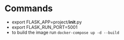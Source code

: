 # Commands
- export FLASK_APP=project/__init__.py
- export FLASK_RUN_PORT=5001
- to build the image run `docker-compose up -d --build`